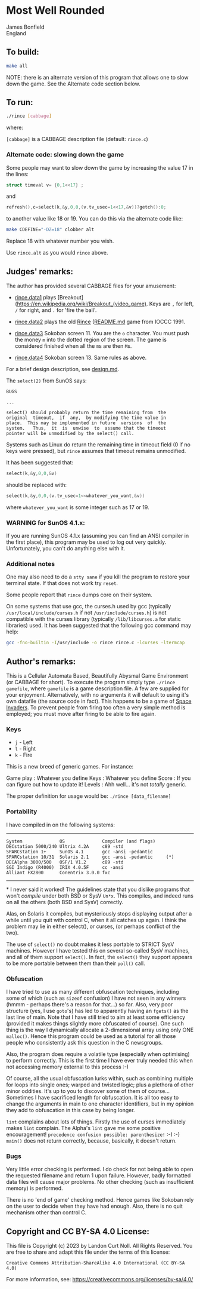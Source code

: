 # Most Well Rounded

James Bonfield  
England  


## To build:

```sh
make all
```

NOTE: there is an alternate version of this program that allows one to slow down
the game. See the Alternate code section below.

## To run:

```sh
./rince [cabbage]
```

where:

`[cabbage]` is a CABBAGE description file  (default: `rince.c`)

### Alternate code: slowing down the game

Some people may want to slow down the game by increasing the
value 17 in the lines:


```c
struct timeval v= {0,1<<17} ;
```

and

```c
refresh(),c=select(k,&y,0,0,(v.tv_usec=1<<17,&v))?getch():0;
```

to another value like 18 or 19. You can do this via the alternate code like:


```sh
make CDEFINE="-DZ=18" clobber alt
```

Replace 18 with whatever number you wish.

Use `rince.alt` as you would `rince` above.


## Judges' remarks:

The author has provided several CABBAGE files for your amusement:

- [rince.data1](rince.data1) plays
[Breakout](https://en.wikipedia.org/wiki/Breakout_(video_game).  Keys are `,`
for left, `/` for right, and `.` for 'fire the ball'.

- [rince.data2](rince.data2) plays the old [Rince](/1991/rince/rince.c)
([README.md](/1991/rince/README.md) game from IOCCC 1991.

- [rince.data3](rince.data3) Sokoban screen 11. You are the `o` character.
You must push the money `m` into the dotted region of the screen. The game is
considered finished when all the `m`s are then `M`s.

- [rince.data4](rince.data4) Sokoban screen 13. Same rules as above.

For a brief design description, see [design.md](design.md).

The `select(2)` from SunOS says:

```
BUGS

...

select() should probably return the time remaining from  the
original  timeout,  if  any,  by modifying the time value in
place.  This may be implemented in future  versions  of  the
system.   Thus,  it  is  unwise  to  assume that the timeout
pointer will be unmodified by the select() call.
```

Systems such as Linux do return the remaining time in timeout
field (0 if no keys were pressed), but `rince` assumes that
timeout remains unmodified.

It has been suggested that:

```c
select(k,&y,0,0,&v)
```

should be replaced with:

```c
select(k,&y,0,0,(v.tv_usec=1<<whatever_you_want,&v))
```

where `whatever_you_want` is some integer such as 17 or 19.

### WARNING for SunOS 4.1.x:

If you are running SunOS 4.1.x (assuming you can find an ANSI
compiler in the first place), this program may be used to log
out very quickly.  Unfortunately, you can't do anything else
with it.

### Additional notes

One may also need to do a `stty sane` if you kill the program
to restore your terminal state. If that does not work try `reset`.

Some people report that `rince` dumps core on their system.

On some systems that use gcc, the curses.h used by gcc (typically
`/usr/local/include/curses.h` if not `/usr/include/curses.h`) is not compatible
with the curses library (typically `/lib/libcurses.a` for static libraries)
used. It has been suggested that the following gcc command may help:


```sh
gcc -fno-builtin -I/usr/include -o rince rince.c -lcurses -ltermcap
```


## Author's remarks:

This is a Cellular Automata Based, Beautifully Abysmal Game Environment (or
CABBAGE for short). To execute the program simply type `./rince gamefile`,
where `gamefile` is a game description file. A few are supplied for your
enjoyment. Alternatively, with no arguments it will default to using it's own
datafile (the source code in fact). This happens to be a game of [Space
Invaders](https://en.wikipedia.org/wiki/Space_Invaders).
To prevent people from firing too often a very simple method is employed; you
must move after firing to be able to fire again.

### Keys

- `j`	-	    Left
- `l`	-	    Right
- `k`	-	    Fire

This is a new breed of generic games. For instance:


Game play   : Whatever you define
Keys        : Whatever you define
Score       : If you can figure out how to update it!
Levels      : Ahh well... it's not *totally* generic.

The proper definition for usage would be: `./rince [data_filename]`

### Portability

I have compiled in on the following systems:

---
```
System              OS              Compiler (and flags)
DECstation 5000/240 Ultrix 4.2A     c89 -std
SPARCstation 1+     SunOS 4.1       gcc -ansi -pedantic
SPARCstation 10/31  Solaris 2.1     gcc -ansi -pedantic     (*)
DECAlpha 3000/500   OSF/1 V1.2      c89 -std
SGI Indigo (R4000)  IRIX 4.0.5F     cc -ansi
Alliant FX2800      Conentrix 3.0.0 fxc
```
---

\* I never said it worked! The guidelines state that you dislike programs that
won't *compile* under both BSD or SysV `Un*x`. This compiles, and indeed runs
on all the others (both BSD and SysV) correctly.

Alas, on Solaris it compiles, but mysteriously stops displaying output
after a while until you quit with control C, when it all catches up again.
I think the problem may lie in either select(), or curses, (or perhaps
conflict of the two).

The use of `select()` no doubt makes it less portable to STRICT SysV
machines. However I have tested this on several so-called SysV
machines, and all of them support `select()`. In fact, the `select()` they
support appears to be more portable between them than their `poll()` call.


### Obfuscation

I have tried to use as many different obfuscation techniques, including
some of which (such as `sizeof` confusion) I have not seen in any winners
(hmmm - perhaps there's a reason for that...) so far. Also, very poor
structure (yes, I use `goto`'s) has led to apparently having an `fgets()` as
the last line of main. Note that I have still tried to aim at least some
efficiency (provided it makes things slightly more obfuscated of course).
One such thing is the way I dynamically allocate a 2-dimensional array
using only ONE `malloc()`. Hence this program could be used as a tutorial
for all those people who consistently ask this question in the C
newsgroups.

Also, the program does require a volatile type (especially when
optimising) to perform correctly. This is the first time I have ever
truly needed this when not accessing memory external to this process :-)

Of course, all the usual obfuscation lurks within, such as combining
multiple for loops into single ones; warped and twisted logic; plus a
plethora of other minor oddities. It's up to you to discover some of them
of course... Sometimes I have sacrificed length for obfuscation. It is all
too easy to change the arguments in main to one character identifiers, but
in my opinion they add to obfuscation in this case by being longer.

`lint` complains about lots of things. Firstly the use of curses immediately
makes `lint` complain. The Alpha's `lint` gave me some positive encouragement!
`precedence confusion possible: parenthesize!` :-) :-)
`main()` does not return correctly, because, basically, it doesn't return.

### Bugs

Very little error checking is performed. I do check for not being able to
open the requested filename and return 1 upon failure. However, badly
formatted data files will cause major problems. No other checking (such as
insufficient memory) is performed.

There is no 'end of game' checking method. Hence games like Sokoban rely
on the user to decide when they have had enough. Also, there is no quit
mechanism other than control C.


## Copyright and CC BY-SA 4.0 License:

This file is Copyright (c) 2023 by Landon Curt Noll.  All Rights Reserved.
You are free to share and adapt this file under the terms of this license:

    Creative Commons Attribution-ShareAlike 4.0 International (CC BY-SA 4.0)

For more information, see: https://creativecommons.org/licenses/by-sa/4.0/
